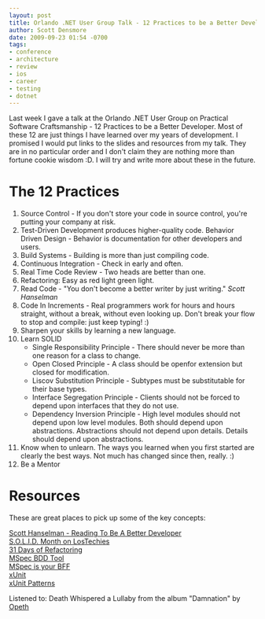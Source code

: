 ```yaml
---
layout: post
title: Orlando .NET User Group Talk - 12 Practices to be a Better Developer
author: Scott Densmore
date: 2009-09-23 01:54 -0700
tags:
- conference
- architecture
- review
- ios
- career
- testing
- dotnet
---
```


Last week I gave a talk at the Orlando .NET User Group on Practical Software Craftsmanship - 12 Practices to be a Better Developer. Most of these 12 are just things I have learned over my years of development. I promised I would put links to the slides and resources from my talk. They are in no particular order and I don't claim they are nothing more than fortune cookie wisdom :D. I will try and write more about these in the future.

# The 12 Practices

1. Source Control - If you don't store your code in source control, you're putting your company at risk.
2. Test-Driven Development produces higher-quality code. Behavior Driven Design - Behavior is documentation for other developers and users.
3. Build Systems - Building is more than just compiling code.
4. Continuous Integration - Check in early and often.  
5. Real Time Code Review - Two heads are better than one.  
6. Refactoring: Easy as red light green light.  
7. Read Code - "You don't become a better writer by just writing." _Scott Hanselman_  
8. Code In Increments - Real programmers work for hours and hours straight, without a break, without even looking up. Don't break your flow to stop and compile: just keep typing! :)  
9. Sharpen your skills by learning a new language.  
10. Learn SOLID
    * Single Responsibility Principle - There should never be more than one reason for a class to change.
    * Open Closed Principle - A class should be openfor extension but closed for modification.
    * Liscov Substitution Principle - Subtypes must be substitutable for their base types.
    * Interface Segregation Principle - Clients should not be forced to depend upon interfaces that they do not use.
    * Dependency Inversion Principle - High level modules should not depend upon low level modules. Both should depend upon abstractions. Abstractions should not depend upon details. Details should depend upon abstractions.
11. Know when to unlearn. The ways you learned when you first started are clearly the best ways. Not much has changed since then, really. :)
12. Be a Mentor

# Resources

These are great places to pick up some of the key concepts:

[Scott Hanselman - Reading To Be A Better Developer](http://www.hanselman.com/blog/ReadingToBeABetterDeveloperTheCoding4FunDevKit.aspx)[](http://www.hanselman.com/blog/ReadingToBeABetterDeveloperTheCoding4FunDevKit.aspx)  
[S.O.L.I.D. Month on LosTechies](http://www.lostechies.com/blogs/chad_myers/archive/2008/03/07/pablo_s_topic_of_the_month_march_solid_principles.aspx)  
[31 Days of Refactoring](http://www.lostechies.com/blogs/sean_chambers/archive/2009/08/01/31_days_of_refactoring.aspx)  
[MSpec BDD Tool](http://codebetter.com/blogs/aaron.jensen/archive/2008/05/08/introducing_machine_specifications_or_mspec_for_short.aspx)  
[MSpec is your BFF](http://blog.wekeroad.com/blog/make_bdd_your_bff_2/)  
[xUnit](http://xunit.codeplex.com/)  
[xUnit Patterns](http://xunitpatterns.com/)  

Listened to: Death Whispered a Lullaby from the album "Damnation" by [Opeth](http://www.google.com/search?q=%22Opeth%22)